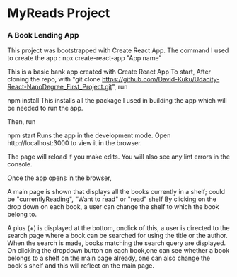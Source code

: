 # MyReads Project

### A Book Lending App

This project was bootstrapped with Create React App. The command I used to create the app : npx create-react-app "App name"

This is a basic bank app created with Create React App
To start, After cloning the repo, with "git clone https://github.com/David-Kuku/Udacity-React-NanoDegree_First_Project.git", run

npm install
This installs all the package I used in building the app which will be needed to run the app.

Then, run

npm start
Runs the app in the development mode. Open http://localhost:3000 to view it in the browser.

The page will reload if you make edits. You will also see any lint errors in the console.

Once the app opens in the browser,

A main page is shown that displays all the books currently in a shelf; could be "currentlyReading", "Want to read" or "read" shelf
By clicking on the drop down on each book, a user can change the shelf to which the book belong to.

A plus (+) is displayed at the bottom, onclick of this, a user is directed to the search page where 
a book can be searched for using the title or the author. 
When the search is made, books matching the search query are displayed. On clicking the dropdown button on each book,one can see
whether a book belongs to a shelf on the main page already, one can also change the book's shelf and this will reflect on the main page.
